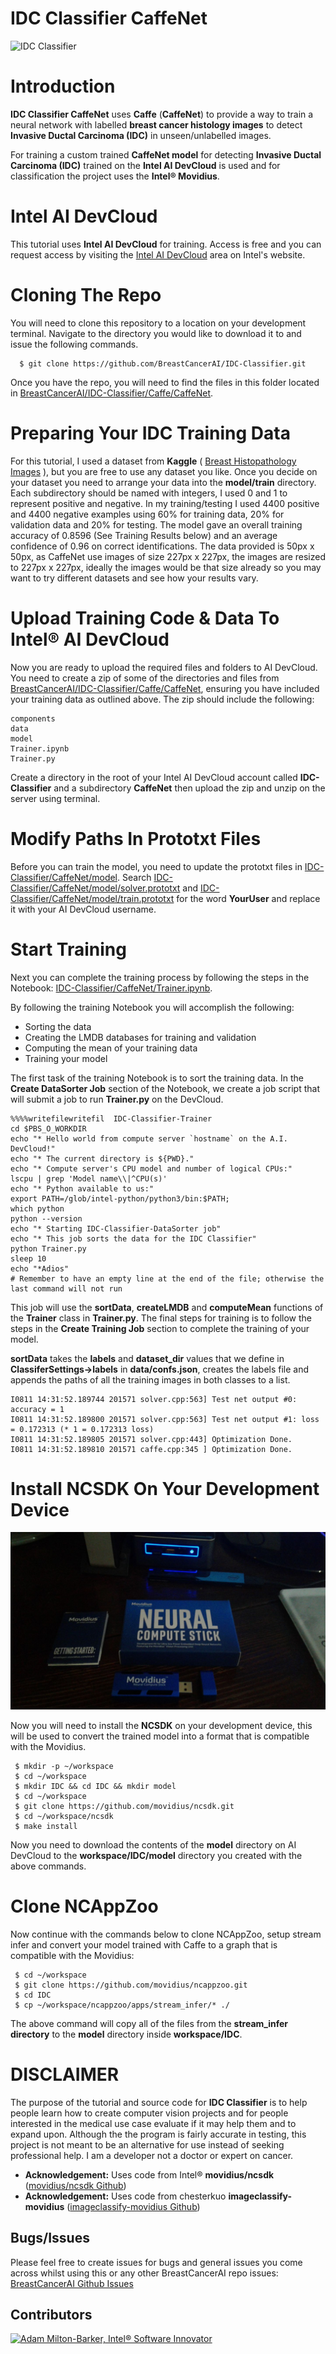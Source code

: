 # IDC Classifier CaffeNet

![IDC Classifier](../../images/IDC-Classification.jpg)

# Introduction

**IDC Classifier CaffeNet** uses **Caffe** (**CaffeNet**) to provide a way to train a neural network with labelled **breast cancer histology images** to detect **Invasive Ductal Carcinoma (IDC)** in unseen/unlabelled images.

For training a custom trained **CaffeNet model** for detecting **Invasive Ductal Carcinoma (IDC)** trained on the **Intel AI DevCloud** is used and for classification the project uses the **Intel® Movidius**.

# Intel AI DevCloud 

This tutorial uses **Intel AI DevCloud** for training. Access is free and you can request access by visiting the [Intel AI DevCloud](https://software.intel.com/en-us/ai-academy/devcloud "Intel AI DevCloud") area on Intel's website. 

# Cloning The Repo

You will need to clone this repository to a location on your development terminal. Navigate to the directory you would like to download it to and issue the following commands.

```
  $ git clone https://github.com/BreastCancerAI/IDC-Classifier.git
```

Once you have the repo, you will need to find the files in this folder located in [BreastCancerAI/IDC-Classifier/Caffe/CaffeNet](https://github.com/BreastCancerAI/IDC-Classifier/Caffe/CaffeNet "BreastCancerAI/IDC-Classifier/Caffe/CaffeNet").

# Preparing Your IDC Training Data

For this tutorial, I used a dataset from **Kaggle** ( [Breast Histopathology Images](https://www.kaggle.com/paultimothymooney/breast-histopathology-images "Breast Histopathology Images") ), but you are free to use any dataset you like. Once you decide on your dataset you need to arrange your data into the **model/train** directory. Each subdirectory should be named with integers, I used 0 and 1 to represent positive and negative. In my training/testing I used 4400 positive and 4400 negative examples using 60% for training data, 20% for validation data and 20% for testing. The model gave an overall training accuracy of 0.8596 (See Training Results below) and an average confidence of 0.96 on correct identifications. The data provided is 50px x 50px, as CaffeNet use images of size 227px x 227px, the images are resized to 227px x 227px, ideally the images would be that size already so you may want to try different datasets and see how your results vary.

# Upload Training Code & Data To Intel® AI DevCloud

Now you are ready to upload the required files and folders to AI DevCloud. You need to create a zip of some of the directories and files from [BreastCancerAI/IDC-Classifier/Caffe/CaffeNet](https://github.com/BreastCancerAI/IDC-Classifier/Caffe/CaffeNet "BreastCancerAI/IDC-Classifier/Caffe/CaffeNet"), ensuring you have included your training data as outlined above. The zip should include the following:

```
components
data
model
Trainer.ipynb
Trainer.py
```

Create a directory in the root of your Intel AI DevCloud account called **IDC-Classifier** and a subdirectory **CaffeNet** then upload the zip and unzip on the server using terminal. 

# Modify Paths In Prototxt Files

Before you can train the model, you need to update the prototxt files in [IDC-Classifier/CaffeNet/model](https://github.com/BreastCancerAI/IDC-Classifier/Caffe/CaffeNet/model "IDC-Classifier/CaffeNet/model"). Search [IDC-Classifier/CaffeNet/model/solver.prototxt](https://github.com/BreastCancerAI/IDC-Classifier/blob/master/Caffe/CaffeNet/model/solver.prototxt "IDC-Classifier/CaffeNet/model/solver.prototxt") and [IDC-Classifier/CaffeNet/model/train.prototxt](https://github.com/BreastCancerAI/IDC-Classifier/blob/master/Caffe/CaffeNet/model/train.prototxt "IDC-Classifier/CaffeNet/model/train.prototxt") for the word **YourUser** and replace it with your AI DevCloud username.

# Start Training

Next you can complete the training process by following the steps in the Notebook: [IDC-Classifier/CaffeNet/Trainer.ipynb](https://github.com/BreastCancerAI/IDC-Classifier/blob/master/Caffe/CaffeNet/Trainer.ipynb "IDC-Classifier/CaffeNet/Trainer.ipynb").

By following the training Notebook you will accomplish the following:

- Sorting the data
- Creating the LMDB databases for training and validation
- Computing the mean of your training data
- Training your model

The first task of the training Notebook is to sort the training data. In the **Create DataSorter Job** section of the Notebook, we create a job script that will submit a job to run **Trainer.py** on the DevCloud.

```
%%%%writefilewritefil  IDC-Classifier-Trainer
cd $PBS_O_WORKDIR
echo "* Hello world from compute server `hostname` on the A.I. DevCloud!"
echo "* The current directory is ${PWD}."
echo "* Compute server's CPU model and number of logical CPUs:"
lscpu | grep 'Model name\\|^CPU(s)'
echo "* Python available to us:"
export PATH=/glob/intel-python/python3/bin:$PATH;
which python
python --version 
echo "* Starting IDC-Classifier-DataSorter job"
echo "* This job sorts the data for the IDC Classifier"
python Trainer.py
sleep 10
echo "*Adios"
# Remember to have an empty line at the end of the file; otherwise the last command will not run
```

This job will use the **sortData**, **createLMDB** and **computeMean** functions of the **Trainer** class in **Trainer.py**. The final steps for training is to follow the steps in the **Create Training Job** section to complete the training of your model.

**sortData** takes the **labels** and **dataset_dir** values that we define in **ClassiferSettings->labels** in **data/confs.json**, creates the labels file and appends the paths of all the training images in both classes to a list.

```
I0811 14:31:52.189744 201571 solver.cpp:563] Test net output #0: accuracy = 1
I0811 14:31:52.189800 201571 solver.cpp:563] Test net output #1: loss = 0.172313 (* 1 = 0.172313 loss)
I0811 14:31:52.189805 201571 solver.cpp:443] Optimization Done.
I0811 14:31:52.189810 201571 caffe.cpp:345 ] Optimization Done.
```

# Install NCSDK On Your Development Device

![Intel® Movidius](../../images/Movidius.jpg)

Now you will need to install the **NCSDK** on your development device, this will be used to convert the trained model into a format that is compatible with the Movidius.

```
 $ mkdir -p ~/workspace
 $ cd ~/workspace
 $ mkdir IDC && cd IDC && mkdir model
 $ cd ~/workspace
 $ git clone https://github.com/movidius/ncsdk.git
 $ cd ~/workspace/ncsdk
 $ make install
```

Now you need to download the contents of the **model** directory on AI DevCloud to the **workspace/IDC/model** directory you created with the above commands. 

# Clone NCAppZoo

Now continue with the commands below to clone NCAppZoo, setup stream infer and convert your model trained with Caffe to a graph that is compatible with the Movidius:

```
 $ cd ~/workspace
 $ git clone https://github.com/movidius/ncappzoo.git
 $ cd IDC
 $ cp ~/workspace/ncappzoo/apps/stream_infer/* ./
```

The above command will copy all of the files from the **stream_infer directory** to the **model** directory inside **workspace/IDC**. 

# DISCLAIMER

The purpose of the tutorial and source code for **IDC Classifier** is to help people learn how to create computer vision projects and for people interested in the medical use case evaluate if it may help them and to expand upon. Although the the program is fairly accurate in testing, this project is not meant to be an alternative for use instead of seeking professional help. I am a developer not a doctor or expert on cancer.

- **Acknowledgement:** Uses code from Intel® **movidius/ncsdk** ([movidius/ncsdk Github](https://github.com/movidius/ncsdk "movidius/ncsdk Github"))
- **Acknowledgement:** Uses code from chesterkuo **imageclassify-movidius** ([imageclassify-movidius Github](https://github.com/chesterkuo/imageclassify-movidius "imageclassify-movidius Github"))

## Bugs/Issues

Please feel free to create issues for bugs and general issues you come across whilst using this or any other BreastCancerAI repo issues: [BreastCancerAI Github Issues](https://github.com/BreastCancerAI/IDC-Classifier/issues "BreastCancerAI Github Issues")

## Contributors

[![Adam Milton-Barker, Intel® Software Innovator](../../images/Intel-Software-Innovator.jpg)](https://github.com/AdamMiltonBarker)

